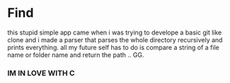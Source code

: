 # Find

this stupid simple app came when i was trying to develope a basic git like clone and i made a parser that parses the whole directory recursively and prints everything.
all my future self has to do is compare a string of a file name or folder name and return the path .. GG.

### IM IN LOVE WITH C 
